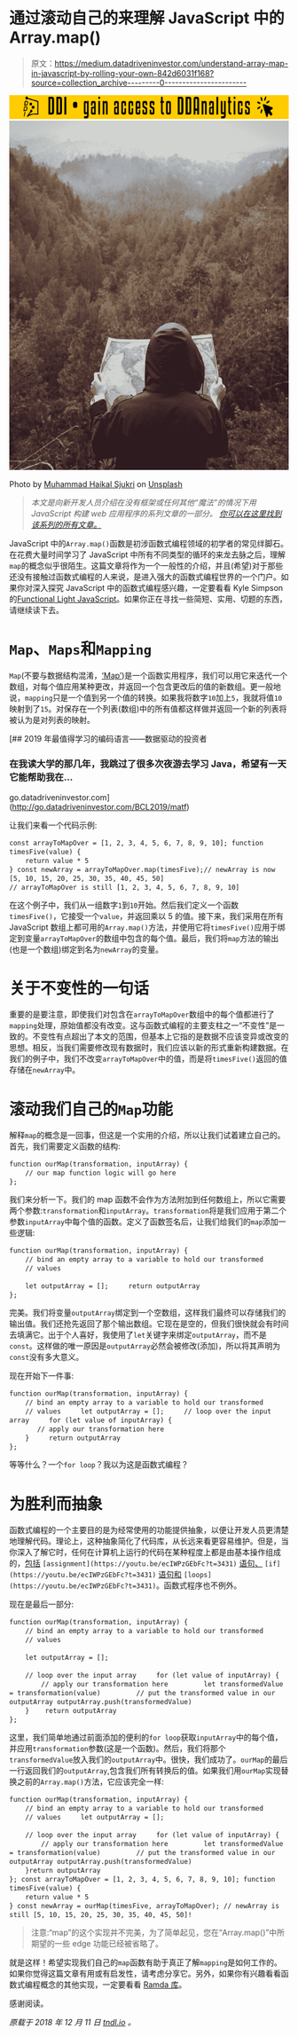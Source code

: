 # 通过滚动自己的来理解 JavaScript 中的 Array.map()

> 原文：<https://medium.datadriveninvestor.com/understand-array-map-in-javascript-by-rolling-your-own-842d6031f168?source=collection_archive---------0----------------------->

[![](img/ba7696b27ecda370a97a895b4f353a8c.png)](http://www.track.datadriveninvestor.com/181206BYellow)![](img/bd4b0a4a211c42967eceed673e2b520a.png)

Photo by [Muhammad Haikal Sjukri](https://unsplash.com/@pantiumforce?utm_source=medium&utm_medium=referral) on [Unsplash](https://unsplash.com?utm_source=medium&utm_medium=referral)

> *本文是向新开发人员介绍在没有框架或任何其他“魔法”的情况下用 JavaScript 构建 web 应用程序的系列文章的一部分。* [*你可以在这里找到该系列的所有文章。*](https://medium.com/@tindleaj)

JavaScript 中的`Array.map()`函数是初涉函数式编程领域的初学者的常见绊脚石。在花费大量时间学习了 JavaScript 中所有不同类型的循环的来龙去脉之后，理解`map`的概念似乎很陌生。这篇文章将作为一个一般性的介绍，并且(希望)对于那些还没有接触过函数式编程的人来说，是进入强大的函数式编程世界的一个门户。如果你对深入探究 JavaScript 中的函数式编程感兴趣，一定要看看 Kyle Simpson 的[Functional Light JavaScript](https://github.com/getify/Functional-Light-JS)。如果你正在寻找一些简短、实用、切题的东西，请继续读下去。

# `Map`、`Maps`和`Mapping`

`Map`(不要与数据结构混淆，[‘Map’](https://en.wikipedia.org/wiki/Hash_table))是一个函数实用程序，我们可以用它来迭代一个数组，对每个值应用某种更改，并返回一个包含更改后的值的新数组。更一般地说，`mapping`只是一个值到另一个值的转换。如果我将数字`10`加上`5`，我就将值`10`映射到了`15`。对保存在一个列表(数组)中的所有值都这样做并返回一个新的列表将被认为是对列表的映射。

[](http://go.datadriveninvestor.com/BCL2019/matf) [## 2019 年最值得学习的编码语言——数据驱动的投资者

### 在我读大学的那几年，我跳过了很多次夜游去学习 Java，希望有一天它能帮助我在…

go.datadriveninvestor.com](http://go.datadriveninvestor.com/BCL2019/matf) 

让我们来看一个代码示例:

```
const arrayToMapOver = [1, 2, 3, 4, 5, 6, 7, 8, 9, 10]; function timesFive(value) { 
    return value * 5 
} const newArray = arrayToMapOver.map(timesFive);// newArray is now [5, 10, 15, 20, 25, 30, 35, 40, 45, 50] 
// arrayToMapOver is still [1, 2, 3, 4, 5, 6, 7, 8, 9, 10]
```

在这个例子中，我们从一组数字`1`到`10`开始。然后我们定义一个函数`timesFive()`，它接受一个`value`，并返回乘以 5 的值。接下来，我们采用在所有 JavaScript 数组上都可用的`Array.map()`方法，并使用它将`timesFive()`应用于绑定到变量`arrayToMapOver`的数组中包含的每个值。最后，我们将`map`方法的输出(也是一个数组)绑定到名为`newArray`的变量。

# 关于不变性的一句话

重要的是要注意，即使我们对包含在`arrayToMapOver`数组中的每个值都进行了`mapping`处理，原始值都没有改变。这与函数式编程的主要支柱之一“不变性”是一致的。不变性有点超出了本文的范围，但基本上它指的是数据不应该变异或改变的思想。相反，当我们需要修改现有数据时，我们应该以新的形式重新构建数据。在我们的例子中，我们不改变`arrayToMapOver`中的值，而是将`timesFive()`返回的值存储在`newArray`中。

# 滚动我们自己的`Map`功能

解释`map`的概念是一回事，但这是一个实用的介绍，所以让我们试着建立自己的。首先，我们需要定义函数的结构:

```
function ourMap(transformation, inputArray) {
    // our map function logic will go here 
};
```

我们来分析一下。我们的 map 函数不会作为方法附加到任何数组上，所以它需要两个参数:`transformation`和`inputArray`。`transformation`将是我们应用于第二个参数`inputArray`中每个值的函数。定义了函数签名后，让我们给我们的`map`添加一些逻辑:

```
function ourMap(transformation, inputArray) {
    // bind an empty array to a variable to hold our transformed
    // values 

    let outputArray = [];     return outputArray 
};
```

完美。我们将变量`outputArray`绑定到一个空数组，这样我们最终可以存储我们的输出值。我们还抢先返回了那个输出数组。它现在是空的，但我们很快就会有时间去填满它。出于个人喜好，我使用了`let`关键字来绑定`outputArray`，而不是`const`。这样做的唯一原因是`outputArray`必然会被修改(添加)，所以将其声明为`const`没有多大意义。

现在开始下一件事:

```
function ourMap(transformation, inputArray) {
    // bind an empty array to a variable to hold our transformed   
    // values     let outputArray = [];     // loop over the input array     for (let value of inputArray) {
       // apply our transformation here 
    }     return outputArray 
};
```

等等什么？一个`for loop`？我以为这是函数式编程？

# 为胜利而抽象

函数式编程的一个主要目的是为经常使用的功能提供抽象，以便让开发人员更清楚地理解代码。理论上，这种抽象简化了代码库，从长远来看更容易维护。但是，当你深入了解它时，任何在计算机上运行的代码在某种程度上都是由基本操作组成的，[包括](https://youtu.be/ecIWPzGEbFc?t=3431) `[assignment](https://youtu.be/ecIWPzGEbFc?t=3431)` [语句、](https://youtu.be/ecIWPzGEbFc?t=3431) `[if](https://youtu.be/ecIWPzGEbFc?t=3431)` [语句和](https://youtu.be/ecIWPzGEbFc?t=3431) `[loops](https://youtu.be/ecIWPzGEbFc?t=3431)`。函数式程序也不例外。

现在是最后一部分:

```
function ourMap(transformation, inputArray) {
    // bind an empty array to a variable to hold our transformed 
    // values 

    let outputArray = []; 

    // loop over the input array     for (let value of inputArray) { 
        // apply our transformation here         let transformedValue = transformation(value)         // put the transformed value in our outputArray outputArray.push(transformedValue) 
    }    return outputArray 
};
```

这里，我们简单地通过前面添加的便利的`for loop`获取`inputArray`中的每个值，并应用`transformation`参数(这是一个函数)。然后，我们将那个`transformedValue`放入我们的`outputArray`中。很快，我们成功了。`ourMap`的最后一行返回我们的`outputArray`,包含我们所有转换后的值。如果我们用`ourMap`实现替换之前的`Array.map()`方法，它应该完全一样:

```
function ourMap(transformation, inputArray) {
    // bind an empty array to a variable to hold our transformed 
    // values     let outputArray = []; 

    // loop over the input array     for (let value of inputArray) {
        // apply our transformation here         let transformedValue = transformation(value)         // put the transformed value in our outputArray outputArray.push(transformedValue) 
    }return outputArray 
}; const arrayToMapOver = [1, 2, 3, 4, 5, 6, 7, 8, 9, 10]; function timesFive(value) { 
    return value * 5 
} const newArray = ourMap(timesFive, arrayToMapOver); // newArray is still [5, 10, 15, 20, 25, 30, 35, 40, 45, 50]!
```

> 注意:“map”的这个实现并不完美，为了简单起见，您在“Array.map()”中所期望的一些 edge 功能已经被省略了。

就是这样！希望实现我们自己的`map`函数有助于真正了解`mapping`是如何工作的。如果你觉得这篇文章有用或有启发性，请考虑分享它。另外，如果你有兴趣看看函数式编程概念的其他实现，一定要看看 [Ramda 库](https://ramdajs.com/)。

感谢阅读。

*原载于 2018 年 12 月 11 日* [*tndl.io*](https://tndl.io/blog/understand-array-map/) *。*